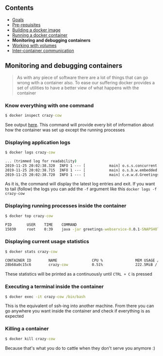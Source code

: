 ## Contents

* <a href="https://workshops.emanuelciuca.com/docker">Goals</a>
* <a href="https://workshops.emanuelciuca.com/docker/pre-requisites">Pre-requisites</a>
* <a href="https://workshops.emanuelciuca.com/docker/docker-build">Building a docker image</a>
* <a href="https://workshops.emanuelciuca.com/docker/docker-run">Running a docker container</a>
* <span>**Monitoring and debugging containers**</span>
* <a href="https://workshops.emanuelciuca.com/docker/docker-volume">Working with volumes</a>
* <a href="https://workshops.emanuelciuca.com/docker/docker-network">Inter-container communication</a>

## Monitoring and debugging containers

> As with any piece of software there are a lot of things that can go wrong with a container also. 
> To ease our suffering docker provides a set of utilities to have a better view of what happens with the container

### Know everything with one command

```cmd
$ docker inspect crazy-cow
```
See output [here](https://workshops.emanuelciuca.com/docker/docker-inspect-output.json). This command will provide every bit of information about how the container was set up except the running processes

### Displaying application logs

```cmd
$ docker logs crazy-cow

... (trimmed log for readability)
2019-11-25 20:02:38.320  INFO 1 --- [           main] o.s.s.concurrent.ThreadPoolTaskExecutor  : Initializing ExecutorService 'applicationTaskExecutor'
2019-11-25 20:02:38.715  INFO 1 --- [           main] o.s.b.w.embedded.tomcat.TomcatWebServer  : Tomcat started on port(s): 8080 (http) with context path ''
2019-11-25 20:02:38.720  INFO 1 --- [           main] c.e.w.d.GreetingsWebserviceApplication   : Started GreetingsWebserviceApplication in 7.606 seconds (JVM running for 8.51)

```

As it is, the command will display the latest log entries and exit. If you want to tail (follow) the logs you can add the `-f` argument like this `docker logs -f crazy-cow`

### Displaying running processes inside the container

```cmd
$ docker top crazy-cow

PID       USER    TIME    COMMAND
15030     root    0:39    java -jar greetings-webservice-0.0.1-SNAPSHOT.jar
```

### Displaying current usage statistics

```cmd
$ docker stats crazy-cow

CONTAINER ID        NAME                CPU %               MEM USAGE / LIMIT     MEM %               NET I/O             BLOCK I/O           PIDS
28b68a0c15c6        crazy-cow           0.51%               222.5MiB / 4.833GiB   4.50%               1.39kB / 0B         0B / 0B             38
```
These statistics will be printed as a continuously until `CTRL + C` is pressed

### Executing a terminal inside the container

```cmd
$ docker exec -it crazy-cow /bin/bash
```

This is the equivalent of ssh-ing into another machine. From there you can go anywhere you want inside the container and check if everything is as expected

### Killing a container

```cmd
$ docker kill crazy-cow
```

Because that's what you do to cattle when they don't serve you anymore :)
